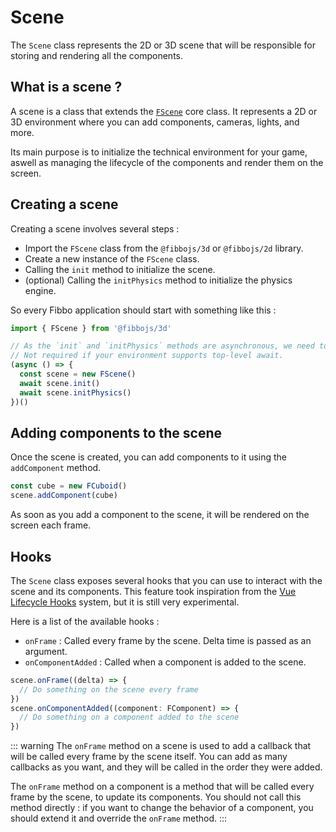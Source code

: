 # Scene

The `Scene` class represents the 2D or 3D scene that will be responsible for storing and rendering all the components.

## What is a scene ?

A scene is a class that extends the [`FScene`](/api/core/classes/FScene) core class. It represents a 2D or 3D environment where you can add components, cameras, lights, and more.

Its main purpose is to initialize the technical environment for your game, aswell as managing the lifecycle of the components and render them on the screen.

## Creating a scene

Creating a scene involves several steps :

- Import the `FScene` class from the `@fibbojs/3d` or `@fibbojs/2d` library.
- Create a new instance of the `FScene` class.
- Calling the `init` method to initialize the scene.
- (optional) Calling the `initPhysics` method to initialize the physics engine.

So every Fibbo application should start with something like this :

```typescript
import { FScene } from '@fibbojs/3d'

// As the `init` and `initPhysics` methods are asynchronous, we need to use an async function.
// Not required if your environment supports top-level await.
(async () => {
  const scene = new FScene()
  await scene.init()
  await scene.initPhysics()
})()
```

## Adding components to the scene

Once the scene is created, you can add components to it using the `addComponent` method.

```typescript
const cube = new FCuboid()
scene.addComponent(cube)
```

As soon as you add a component to the scene, it will be rendered on the screen each frame.

## Hooks

The `Scene` class exposes several hooks that you can use to interact with the scene and its components. This feature took inspiration from the [Vue Lifecycle Hooks](https://vuejs.org/guide/essentials/lifecycle.html) system, but it is still very experimental.

Here is a list of the available hooks :
- `onFrame` : Called every frame by the scene. Delta time is passed as an argument.
- `onComponentAdded` : Called when a component is added to the scene.

```typescript
scene.onFrame((delta) => {
  // Do something on the scene every frame
})
scene.onComponentAdded((component: FComponent) => {
  // Do something on a component added to the scene
})
```

::: warning
The `onFrame` method on a scene is used to add a callback that will be called every frame by the scene itself. You can add as many callbacks as you want, and they will be called in the order they were added.

The `onFrame` method on a component is a method that will be called every frame by the scene, to update its components. You should not call this method directly : if you want to change the behavior of a component, you should extend it and override the `onFrame` method.
:::
